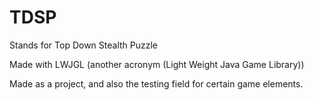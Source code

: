 # TDSP

Stands for Top Down Stealth Puzzle

Made with LWJGL (another acronym (Light Weight Java Game Library))

Made as a project, and also the testing field for certain game elements.
